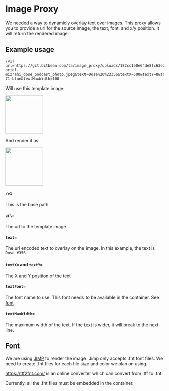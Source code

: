 # Image Proxy

We needed a way to dynamicly overlay text over images. This proxy allows you to provide a url for the source image, the text, font, and x/y position. It will return the rendered image.

## Example usage
```
/v1?url=https://git.bitbean.com/ta/image_proxy/uploads/182cc1e0e64de8fc63e2f23341ba5e87/r-ariel-mizrahi_dose_podcast_photo.jpeg&text=Dose%20%23356&textX=500&textY=8&textFont=in901xl-71-blue&textMaxWidth=100
```
Will use this template image:

<img src="/uploads/182cc1e0e64de8fc63e2f23341ba5e87/r-ariel-mizrahi_dose_podcast_photo.jpeg"  width="120">

And render it as:

<img src="/uploads/805c017b111176808091abeadf67f78a/948-podcast.png"  width="120">

#### `/v1`
This is the base path

#### `url=`
The url to the template image.

#### `text=`
The url encoded text to overlay on the image. In this example, the text is `Dose #356`

#### `textX=` and `textY=`
The X and Y position of the text

#### `textFont=`
The font name to use. This font needs to be available in the container. See [font](#font)

#### `textMaxWidth=`
The maximum width of the text. If the text is wider, it will break to the next line.


## Font
We are using [JIMP](https://github.com/oliver-moran/jimp) to render the image. Jimp only accepts .fnt font files. We need to create .fnt files for each file size and color we plan on using.

https://ttf2fnt.com/ is an online converter which can convert from .ttf to .fnt.

Currently, all the .fnt files must be embedded in the container.
